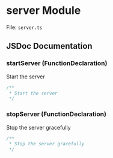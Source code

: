 # server Module

File: `server.ts`

## JSDoc Documentation

### startServer (FunctionDeclaration)

Start the server

```typescript
/**
 * Start the server
 */
```

### stopServer (FunctionDeclaration)

Stop the server gracefully

```typescript
/**
 * Stop the server gracefully
 */
```

